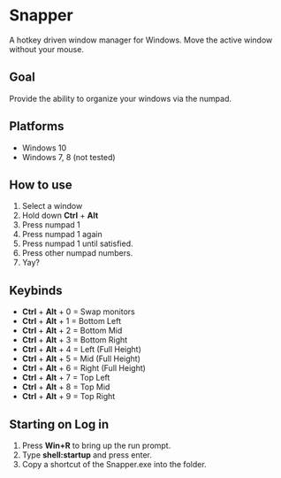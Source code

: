 # Snapper
A hotkey driven window manager for Windows. Move the active window without your mouse.

## Goal
Provide the ability to organize your windows via the numpad.

## Platforms
- Windows 10
- Windows 7, 8 (not tested)

## How to use
1. Select a window
2. Hold down **Ctrl** + **Alt**
3. Press numpad 1
4. Press numpad 1 again
5. Press numpad 1 until satisfied.
6. Press other numpad numbers.
7. Yay?

## Keybinds
- **Ctrl** + **Alt** + 0 = Swap monitors
- **Ctrl** + **Alt** + 1 = Bottom Left
- **Ctrl** + **Alt** + 2 = Bottom Mid
- **Ctrl** + **Alt** + 3 = Bottom Right
- **Ctrl** + **Alt** + 4 = Left (Full Height)
- **Ctrl** + **Alt** + 5 = Mid (Full Height)
- **Ctrl** + **Alt** + 6 = Right (Full Height)
- **Ctrl** + **Alt** + 7 = Top Left
- **Ctrl** + **Alt** + 8 = Top Mid
- **Ctrl** + **Alt** + 9 = Top Right

## Starting on Log in
1. Press **Win+R** to bring up the run prompt.
2. Type **shell:startup** and press enter.
3. Copy a shortcut of the Snapper.exe into the folder.

